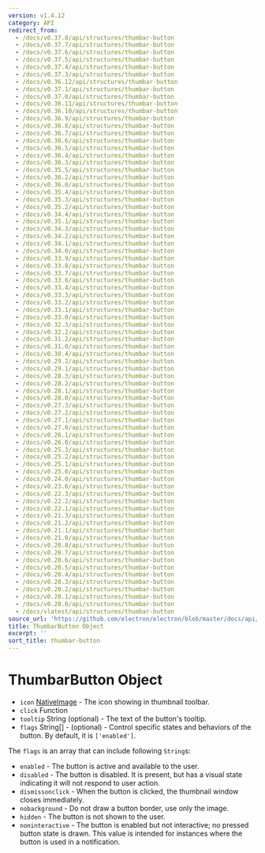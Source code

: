 ```yaml
---
version: v1.4.12
category: API
redirect_from:
  - /docs/v0.37.8/api/structures/thumbar-button
  - /docs/v0.37.7/api/structures/thumbar-button
  - /docs/v0.37.6/api/structures/thumbar-button
  - /docs/v0.37.5/api/structures/thumbar-button
  - /docs/v0.37.4/api/structures/thumbar-button
  - /docs/v0.37.3/api/structures/thumbar-button
  - /docs/v0.36.12/api/structures/thumbar-button
  - /docs/v0.37.1/api/structures/thumbar-button
  - /docs/v0.37.0/api/structures/thumbar-button
  - /docs/v0.36.11/api/structures/thumbar-button
  - /docs/v0.36.10/api/structures/thumbar-button
  - /docs/v0.36.9/api/structures/thumbar-button
  - /docs/v0.36.8/api/structures/thumbar-button
  - /docs/v0.36.7/api/structures/thumbar-button
  - /docs/v0.36.6/api/structures/thumbar-button
  - /docs/v0.36.5/api/structures/thumbar-button
  - /docs/v0.36.4/api/structures/thumbar-button
  - /docs/v0.36.3/api/structures/thumbar-button
  - /docs/v0.35.5/api/structures/thumbar-button
  - /docs/v0.36.2/api/structures/thumbar-button
  - /docs/v0.36.0/api/structures/thumbar-button
  - /docs/v0.35.4/api/structures/thumbar-button
  - /docs/v0.35.3/api/structures/thumbar-button
  - /docs/v0.35.2/api/structures/thumbar-button
  - /docs/v0.34.4/api/structures/thumbar-button
  - /docs/v0.35.1/api/structures/thumbar-button
  - /docs/v0.34.3/api/structures/thumbar-button
  - /docs/v0.34.2/api/structures/thumbar-button
  - /docs/v0.34.1/api/structures/thumbar-button
  - /docs/v0.34.0/api/structures/thumbar-button
  - /docs/v0.33.9/api/structures/thumbar-button
  - /docs/v0.33.8/api/structures/thumbar-button
  - /docs/v0.33.7/api/structures/thumbar-button
  - /docs/v0.33.6/api/structures/thumbar-button
  - /docs/v0.33.4/api/structures/thumbar-button
  - /docs/v0.33.3/api/structures/thumbar-button
  - /docs/v0.33.2/api/structures/thumbar-button
  - /docs/v0.33.1/api/structures/thumbar-button
  - /docs/v0.33.0/api/structures/thumbar-button
  - /docs/v0.32.3/api/structures/thumbar-button
  - /docs/v0.32.2/api/structures/thumbar-button
  - /docs/v0.31.2/api/structures/thumbar-button
  - /docs/v0.31.0/api/structures/thumbar-button
  - /docs/v0.30.4/api/structures/thumbar-button
  - /docs/v0.29.2/api/structures/thumbar-button
  - /docs/v0.29.1/api/structures/thumbar-button
  - /docs/v0.28.3/api/structures/thumbar-button
  - /docs/v0.28.2/api/structures/thumbar-button
  - /docs/v0.28.1/api/structures/thumbar-button
  - /docs/v0.28.0/api/structures/thumbar-button
  - /docs/v0.27.3/api/structures/thumbar-button
  - /docs/v0.27.2/api/structures/thumbar-button
  - /docs/v0.27.1/api/structures/thumbar-button
  - /docs/v0.27.0/api/structures/thumbar-button
  - /docs/v0.26.1/api/structures/thumbar-button
  - /docs/v0.26.0/api/structures/thumbar-button
  - /docs/v0.25.3/api/structures/thumbar-button
  - /docs/v0.25.2/api/structures/thumbar-button
  - /docs/v0.25.1/api/structures/thumbar-button
  - /docs/v0.25.0/api/structures/thumbar-button
  - /docs/v0.24.0/api/structures/thumbar-button
  - /docs/v0.23.0/api/structures/thumbar-button
  - /docs/v0.22.3/api/structures/thumbar-button
  - /docs/v0.22.2/api/structures/thumbar-button
  - /docs/v0.22.1/api/structures/thumbar-button
  - /docs/v0.21.3/api/structures/thumbar-button
  - /docs/v0.21.2/api/structures/thumbar-button
  - /docs/v0.21.1/api/structures/thumbar-button
  - /docs/v0.21.0/api/structures/thumbar-button
  - /docs/v0.20.8/api/structures/thumbar-button
  - /docs/v0.20.7/api/structures/thumbar-button
  - /docs/v0.20.6/api/structures/thumbar-button
  - /docs/v0.20.5/api/structures/thumbar-button
  - /docs/v0.20.4/api/structures/thumbar-button
  - /docs/v0.20.3/api/structures/thumbar-button
  - /docs/v0.20.2/api/structures/thumbar-button
  - /docs/v0.20.1/api/structures/thumbar-button
  - /docs/v0.20.0/api/structures/thumbar-button
  - /docs/vlatest/api/structures/thumbar-button
source_url: 'https://github.com/electron/electron/blob/master/docs/api/structures/thumbar-button.md'
title: ThumbarButton Object
excerpt: ''
sort_title: thumbar-button
---
```

# ThumbarButton Object

*   `icon` [NativeImage]({{site.baseurl}}/docs/api/native-image) - The icon showing in thumbnail toolbar.
*   `click` Function
*   `tooltip` String (optional) - The text of the button's tooltip.
*   `flags` String[] - (optional) - Control specific states and behaviors of the button. By default, it is `['enabled']`.

The `flags` is an array that can include following `String`s:

*   `enabled` - The button is active and available to the user.
*   `disabled` - The button is disabled. It is present, but has a visual state indicating it will not respond to user action.
*   `dismissonclick` - When the button is clicked, the thumbnail window closes immediately.
*   `nobackground` - Do not draw a button border, use only the image.
*   `hidden` - The button is not shown to the user.
*   `noninteractive` - The button is enabled but not interactive; no pressed button state is drawn. This value is intended for instances where the button is used in a notification.
